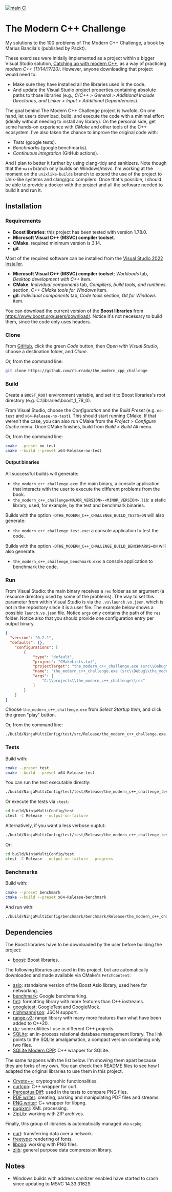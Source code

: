 [![main CI](https://github.com/rturrado/the_modern_cpp_challenge/actions/workflows/main_ci.yml/badge.svg)](https://github.com/rturrado/the_modern_cpp_challenge/actions/workflows/main_ci.yml)

# The Modern C++ Challenge

My solutions to the 100 problems of The Modern C++ Challenge, a book by Marius Bancila's (published by Packt).

These exercises were initially implemented as a project within a bigger Visual Studio solution, [Catching up with modern C++](https://github.com/rturrado/CatchingUpWithModernCpp), as a way of practicing _modern C++ (11/14/17/20)_. However, anyone downloading that project would need to:
- Make sure they have installed all the libraries used in the code.
- And update the Visual Studio project properties containing absolute paths to those libraries (e.g., _C/C++ > General > Additional Include Directories, and Linker > Input > Additional Dependencies_).

The goal behind The Modern C++ Challenge project is twofold. On one hand, let users download, build, and execute the code with a minimal effort (ideally without needing to install any library). On the personal side, get some hands-on experience with _CMake_ and other tools of the C++ ecosystem. I've also taken the chance to improve the original code with:
  - _Tests_ (google tests).
  - _Benchmarks_ (google benchmarks).
  - _Continuous integration_ (GitHub actions).

And I plan to better it further by using clang-tidy and sanitizers. Note though that the `main` branch only builds on Windows/msvc. I'm working at the moment on the `unixlike-builds` branch to extend the use of the project to Unix-like systems and clang/gcc compilers. Once that's possible, I should be able to provide a docker with the project and all the software needed to build it and run it.

## Installation

### Requirements

- **Boost libraries**: this project has been tested with version 1.78.0. 
- **Microsoft Visual C++ (MSVC) compiler toolset**.
- **CMake**: required minimum version is 3.14.
- **git**.

Most of the required software can be installed from the [Visual Studio 2022 Installer](https://visualstudio.microsoft.com/thank-you-downloading-visual-studio/?sku=Community&channel=Release&version=VS2022&source=VSLandingPage&cid=2030&passive=false).

- **Microsoft Visual C++ (MSVC) compiler toolset**: *Workloads* tab, *Desktop development with C++* item.
- **CMake**: *Individual components* tab, *Compilers, build tools, and runtimes* section, *C++ CMake tools for Windows* item.
- **git**: *Individual components* tab, *Code tools* section, *Git for Windows* item.

You can download the current version of the **Boost libraries** from https://www.boost.org/users/download/. Notice it's not necessary to build them, since the code only uses headers.

### Clone

From [GitHub](github.com/rturrado/the_modern_cpp_challenge), click the green *Code* button, then *Open with Visual Studio*, choose a destination folder, and *Clone*.

Or, from the command line:
```bash
git clone https://github.com/rturrado/the_modern_cpp_challenge
```

### Build

Create a `BOOST_ROOT` environment variable, and set it to Boost libraries's root directory (e.g. C:\libraries\boost_1_78_0).

From Visual Studio, choose the *Configuration* and the *Build Preset* (e.g. `no-test` and `x64-Release-no-test`). This should start running CMake. If that weren't the case, you can also run CMake from the *Project > Configure Cache* menu. Once CMake finishes, build from *Build > Build All* menu.

Or, from the command line:
```bash
cmake --preset no-test
cmake --build --preset x64-Release-no-test
```

#### Output binaries

All successful builds will generate:
- `the_modern_c++_challenge.exe`: the main binary, a console application that interacts with the user to execute the different problems from the book.
- `the_modern_c++_challenge<MAJOR_VERSION>-<MINOR_VERSION>.lib`: a static library, used, for example, by the test and benchmark binaries.

Builds with the option `-DTHE_MODERN_C++_CHALLENGE_BUILD_TESTS=ON` will also generate:
- `the_modern_c++_challenge_test.exe`: a console application to test the code.

Builds with the option `-DTHE_MODERN_C++_CHALLENGE_BUILD_BENCHMARKS=ON` will also generate:
- `the_modern_c++_challenge_benchmark.exe`: a console application to benchmark the code.

### Run

From Visual Studio: the main binary receives a `res` folder as an argument (a resource directory used by some of the problems). The way to set this parameter from within Visual Studio is via the `.vs\launch.vs.json`, which is not in the repository since it is a user file. The example below shows a possible `launch.vs.json` file. Notice `args` only contains the path of the `res` folder. Notice also that you should provide one configuration entry per output binary.

```json
{
  "version": "0.2.1",
  "defaults": {},
    "configurations": [
        {
            "type": "default",
            "project": "CMakeLists.txt",
            "projectTarget": "the_modern_c++_challenge.exe (src\\Debug\\the_modern_c++_challenge.exe)",
            "name": "the_modern_c++_challenge.exe (src\\Debug\\the_modern_c++_challenge.exe)",
            "args": [
                "C:\\projects\\the_modern_c++_challenge\\res"
            ]
        }
    ]
}
```

Choose `the_modern_c++_challenge.exe` from *Select Startup Item*, and click the green "play" button.

Or, from the command line:
```bash
./build/NinjaMultiConfig/test/src/Release/the_modern_c++_challenge.exe res
```

### Tests

Build with:
```bash
cmake --preset test
cmake --build --preset x64-Release-test
```

You can run the test executable directly:
```bash
./build/NinjaMultiConfig/test/test/Release/the_modern_c++_challenge_test.exe res
```

Or execute the tests via `ctest`:
```bash
cd build/NinjaMultiConfig/test
ctest -C Release --output-on-failure
```

Alternatively, if you want a less verbose ouptut:
```bash
./build/NinjaMultiConfig/test/test/Release/the_modern_c++_challenge_test.exe res --gtest_brief=1
```

Or:
```bash
cd build/NinjaMultiConfig/test
ctest -C Release --output-on-failure --progress
```

### Benchmarks

Build with:
```bash
cmake --preset benchmark
cmake --build --preset x64-Release-benchmark
```

And run with:
```bash
./build/NinjaMultiConfig/benchmark/benchmark/Release/the_modern_c++_challenge_benchmark.exe res
```

## Dependencies

The Boost libraries have to be downloaded by the user before building the project:

- [boost](www.boost.org/): Boost libraries.

The following libraries are used in this project, but are automatically downloaded and made available via CMake's `FetchContent`:

- [asio](github.com/chriskohlhoff/asio.git): standalone version of the Boost Asio library, used here for networking.
- [benchmark](github.com/google/benchmark.git): Google benchmarking.
- [fmt](github.com/fmtlib/fmt): formatting library with more features than C++ iostreams.
- [googletest](github.com/google/googletest.git): GoogleTest and GoogleMock.
- [nlohmann/json](github.com/nlohmann/json): JSON support.
- [range-v3](github.com/ericniebler/range-v3): range library with many more features than what have been added to C++20.
- [rtc](github.com/rturrado/rtc): some utilities I use in different C++ projects.
- [SQLite](sqlite.org/2022/sqlite-amalgamation-3380500.zip): an in-process relational database management library. The link points to the SQLite amalgamation, a compact version containing only two files.
- [SQLite Modern CPP](github.com/SqliteModernCpp/sqlite_modern_cpp.git): C++ wrapper for SQLite.

The same happens with the list below. I'm showing them apart because they are forks of my own. You can check their README files to see how I adapted the original libraries to use them in this project.

- [Crypto++](github.com/rturrado/cryptopp-cmake.git): cryptographic functionalities.
- [curlcpp](github.com/rturrado/curlcpp.git): C++ wrapper for curl.
- [PerceptualDiff](github.com/rturrado/perceptualdiff.git): used in the tests to compare PNG files.
- [PDF writer](github.com/rturrado/PDF-Writer.git): creating, parsing and manipulating PDF files and streams.
- [PNG writer](github.com/rturrado/pngwriter.git): C+ wrapper for libpng.
- [pugixml](github.com/rturrado/pugixml.git): XML processing.
- [ZipLib](github.com/rturrado/ZipLib.git): working with ZIP archives.

Finally, this group of libraries is automatically managed via `vcpkg`:

- [curl](curl.se): transferring data over a network.
- [freetype](freetype.org): rendering of fonts.
- [libpng](libpng.org): working with PNG files.
- [zlib](github.com/madler/zlib): general purpose data compression library.


## Notes

- Windows builds with address sanitizer enabled have started to crash since updating to MSVC 14.33.31629.
